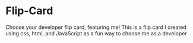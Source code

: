 # Flip-Card
Choose your developer flip card, featuring me!
This is a flip card I created using css, html, and JavaScript as a fun way to choose me as a developer
